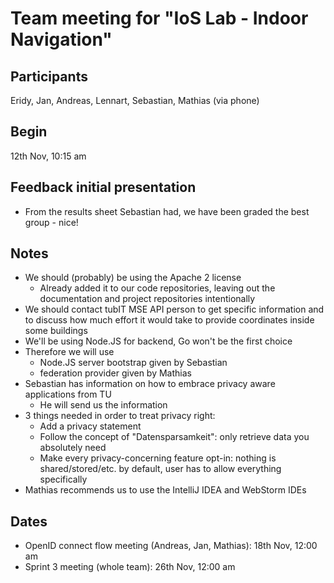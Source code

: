 # Team meeting for "IoS Lab - Indoor Navigation"

## Participants
Eridy, Jan, Andreas, Lennart, Sebastian, Mathias (via phone)

## Begin
12th Nov, 10:15 am

## Feedback initial presentation
* From the results sheet Sebastian had, we have been graded the best group - nice!

## Notes
* We should (probably) be using the Apache 2 license
  * Already added it to our code repositories, leaving out the documentation and project repositories intentionally
* We should contact tubIT MSE API person to get specific information and to discuss how much effort it would take to provide coordinates inside some buildings
* We'll be using Node.JS for backend, Go won't be the first choice
* Therefore we will use
  * Node.JS server bootstrap given by Sebastian
  * federation provider given by Mathias
* Sebastian has information on how to embrace privacy aware applications from TU
  * He will send us the information
* 3 things needed in order to treat privacy right:
  * Add a privacy statement
  * Follow the concept of "Datensparsamkeit": only retrieve data you absolutely need
  * Make every privacy-concerning feature opt-in: nothing is shared/stored/etc. by default, user has to allow everything specifically
* Mathias recommends us to use the IntelliJ IDEA and WebStorm IDEs

## Dates
* OpenID connect flow meeting (Andreas, Jan, Mathias): 18th Nov, 12:00 am
* Sprint 3 meeting (whole team): 26th Nov, 12:00 am